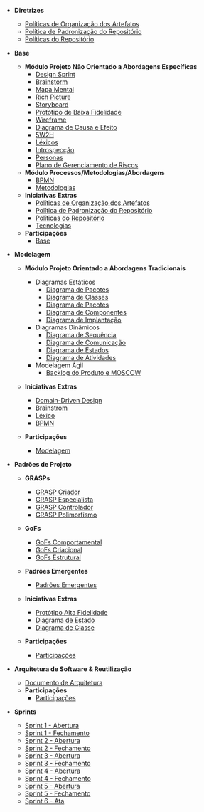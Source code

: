 <!-- docs/_sidebar.md -->

- **Diretrizes**
    - [Políticas de Organização dos Artefatos](./politicas/politicas_artefatos.md)
    - [Política de Padronização do Repositório](./politicas/politicas_padronizacao.md)
    - [Políticas do Repositório](./politicas/politicas_repositorio.md)

- **Base**

  - **Módulo Projeto Não Orientado a Abordagens Específicas**
    - [Design Sprint](base/design_sprint.md)
    - [Brainstorm](base/brainstorm.md)
    - [Mapa Mental](base/mapa_mental.md)
    - [Rich Picture](base/rich_picture.md)
    - [Storyboard](base/storyboard.md)
    - [Protótipo de Baixa Fidelidade](base/prototipo_baixa_fidelidade.md)
    - [Wireframe](base/wireframe.md)
    - [Diagrama de Causa e Efeito](base/diagrama_causa_efeito.md)
    - [5W2H](base/5w2h.md)
    - [Léxicos](base/l%C3%A9xico.md)
    - [Introspecção](base/introspeccao.md)
    - [Personas](base/personas.md)
    - [Plano de Gerenciamento de Riscos](base/tap.md)
  - **Módulo Processos/Metodologias/Abordagens**
    - [BPMN](base/bpmn.md)
    - [Metodologias](base/metodologia.md)
  - **Iniciativas Extras**
    - [Políticas de Organização dos Artefatos](politicas/politicas_artefatos.md)
    - [Política de Padronização do Repositório](politicas/politicas_padronizacao.md)
    - [Políticas do Repositório](politicas/politicas_repositorio.md)
    - [Tecnologias](base/tecnologias.md)
  - **Participações**
    - [Base](base/participacoes_base.md)

- **Modelagem**

  - **Módulo Projeto Orientado a Abordagens Tradicionais**
    - Diagramas Estáticos
      - [Diagrama de Pacotes](modelagem/DiagramasEstaticos/DiagramaDePacotes.md)
      - [Diagrama de Classes](modelagem/diagrama_classe.md)
      - [Diagrama de Pacotes](modelagem/diagrama_pacotes.md)
      - [Diagrama de Componentes](modelagem/diagrama_componentes.md)
      - [Diagrama de Implantação](modelagem/diagrama_implantacao.md)
    - Diagramas Dinâmicos
        - [Diagrama de Sequência](modelagem/diagrama_sequencia.md)
        - [Diagrama de Comunicação](modelagem/diagrama_comunicacao.md)
        - [Diagrama de Estados](modelagem/diagrama_estados.md)
        - [Diagrama de Atividades](modelagem/diagrama_atividades.md)
    - Modelagem Ágil
        - [Backlog do Produto e MOSCOW](modelagem/backlog.md)
   - **Iniciativas Extras**
        - [Domain-Driven Design](modelagem/ddd.md)
        - [Brainstrom](base/brainstorm.md)
        - [Léxico](base/l%C3%A9xico.md)
        - [BPMN](base/bpmn.md)
 
   - **Participações**
        - [Modelagem](modelagem/participacoes_modelagem.md)

- **Padrões de Projeto**
    - **GRASPs**
        - [GRASP Criador](padroes_projeto/grasps/grasp_criador.md)
        - [GRASP Especialista](padroes_projeto/grasps/grasp_especialista.md)
        - [GRASP Controlador](padroes_projeto/grasps/grasp_controlador.md)
        - [GRASP Polimorfismo](padroes_projeto/grasps/grasp_polimorfismo.md)
    - **GoFs**
        - [GoFs Comportamental](padroes_projeto/gofs_comportamentais/comportamental.md)
        - [GoFs Criacional](padroes_projeto/gofs_criacionais/criacional.md)
        - [GoFs Estrutural](padroes_projeto/gofs_estruturais/estrutural.md)
    - **Padrões Emergentes**
      - [Padrões Emergentes](padroes_projeto/padroes_emergentes/padrao_emergente.md)
  - **Iniciativas Extras**
      - [Protótipo Alta Fidelidade](padroes_projeto/prototipo_alta_fidelidade.md)
      - [Diagrama de Estado](modelagem/diagrama_estados.md)
      - [Diagrama de Classe](modelagem/diagrama_classe.md)

  - **Participações**
    - [Participações](padroes_projeto/participacoes_padroes.md)
    
- **Arquitetura de Software & Reutilização**
    - [Documento de Arquitetura](arquitetura_reutilização/documento_de_arquitetura.md)
    - **Participações**
      - [Participações](padroes_projeto/participacoes_padroes.md)


- **Sprints**
    - [Sprint 1 - Abertura](sprints/sprint1/abertura_sprint1.md)
    - [Sprint 1 - Fechamento](sprints/sprint1/fechamento_sprint1.md)
    - [Sprint 2 - Abertura](sprints/sprint2/abertura_sprint2.md)
    - [Sprint 2 - Fechamento](sprints/sprint2/fechamento_sprint2.md)
    - [Sprint 3 - Abertura](sprints/sprint3/abertura_sprint3.md)
    - [Sprint 3 - Fechamento](sprints/sprint3/fechamento_sprint3.md)
    - [Sprint 4 - Abertura](sprints/sprint4/abertura_sprint4.md)
    - [Sprint 4 - Fechamento](sprints/sprint4/fechamento_sprint4.md)
    - [Sprint 5 - Abertura](sprints/sprint5/abertura_sprint5.md)
    - [Sprint 5 - Fechamento](sprints/sprint5/fechamento_sprint5.md)
    - [Sprint 6 - Ata](sprints/sprint6/ata_sprint6.md)
